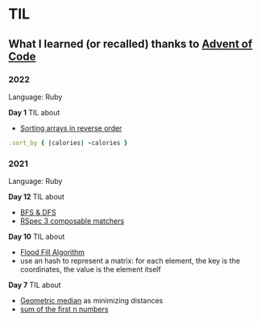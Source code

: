 # TIL 

## What I learned (or recalled) thanks to [Advent of Code](adventofcode.com/)

### 2022
Language: Ruby

**Day 1**
TIL about
* [Sorting arrays in reverse order](https://www.rubyguides.com/2017/07/ruby-sort/)
```ruby
.sort_by { |calories| -calories }
```

### 2021
Language: Ruby

**Day 12**
TIL about
* [BFS & DFS](https://medium.com/tebs-lab/breadth-first-search-and-depth-first-search-4310f3bf8416)
* [RSpec 3 composable matchers](https://rspec.info/blog/2014/01/new-in-rspec-3-composable-matchers/)

**Day 10**
TIL about 
* [Flood Fill Algorithm](https://en.m.wikipedia.org/wiki/Flood_fill)
* use an hash to represent a matrix: for each element, the key is the coordinates, the value is the element itself

**Day 7**
TIL about
* [Geometric median](https://en.wikipedia.org/wiki/Geometric_median) as minimizing distances
* [sum of the first n numbers](https://iq.opengenus.org/sum-of-first-n-numbers/)